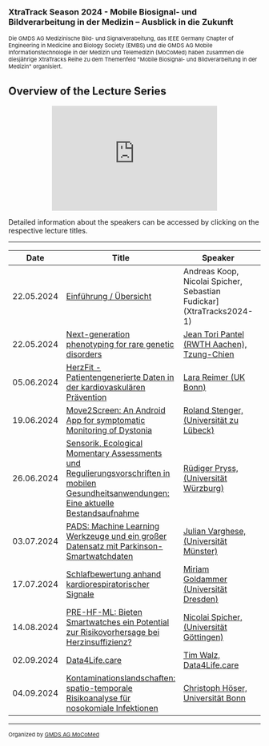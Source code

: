 ### XtraTrack Season 2024 - Mobile Biosignal- und Bildverarbeitung in der Medizin – Ausblick in die Zukunft

<p style="font-size:11px">Die GMDS AG Medizinische Bild- und Signalverabeitung, das IEEE Germany Chapter of Engineering in Medicine and Biology Society (EMBS) und die GMDS AG Mobile Informationstechnologie in der Medizin und Telemedizin (MoCoMed) haben zusammen die diesjährige XtraTracks Reihe zu dem Themenfeld "Mobile Biosignal- und Bildverarbeitung in der Medizin" organisiert. </p>

## Overview of the Lecture Series


<center><iframe width="330" height="210" src="https://www.youtube.com/embed/qknVuj5XohM?si=zd9prDstId0hfQR4" title="YouTube video player" frameborder="0" allow="accelerometer; autoplay; clipboard-write; encrypted-media; gyroscope; picture-in-picture; web-share" referrerpolicy="strict-origin-when-cross-origin" allowfullscreen></iframe></center>

Detailed information about the speakers can be accessed by clicking on the respective lecture titles.

---

|Date   |Title   |Speaker   | Talk   |
|---|---|---|---|
| 22.05.2024  | [Einführung / Übersicht](XtraTracks2024-1)  |  Andreas Koop, Nicolai Spicher, Sebastian Fudickar](XtraTracks2024-1) |   |
| 22.05.2024  | [Next-generation phenotyping for rare genetic disorders](XtraTracks2024-2) | [Jean Tori Pantel (RWTH Aachen), Tzung-Chien](XtraTracks2024-1)  |   |
|05.06.2024   | [HerzFit - Patientengenerierte Daten in der kardiovaskulären Prävention](XtraTracks2024-3)  |  [Lara Reimer (UK Bonn)](XtraTracks2024-3) |   |
| 19.06.2024  | [Move2Screen: An Android App for symptomatic Monitoring of Dystonia ](XtraTracks2024-4)  | [Roland Stenger, (Universität zu Lübeck) ](XtraTracks2024-4)|   |
| 26.06.2024  |  [Sensorik, Ecological Momentary Assessments und Regulierungsvorschriften in mobilen Gesundheitsanwendungen: Eine aktuelle Bestandsaufnahme ](XtraTracks2024-5)| [Rüdiger Pryss, (Universität Würzburg) ](XtraTracks2024-5) |   |
| 03.07.2024  |  [PADS: Machine Learning Werkzeuge und ein großer Datensatz mit Parkinson-Smartwatchdaten ](XtraTracks2024-6)|  [Julian Varghese, (Universität Münster) ](XtraTracks2024-6)|   |
| 17.07.2024  | [Schlafbewertung anhand kardiorespiratorischer Signale](XtraTracks2024-7)  | [Miriam Goldammer (Universität Dresden) ](XtraTracks2024-7) |   |
| 14.08.2024  |  [PRE-HF-ML: Bieten Smartwatches ein Potential zur Risikovorhersage bei Herzinsuffizienz?](XtraTracks2024-8) | [Nicolai Spicher, (Universität Göttingen) ](XtraTracks2024-8) |   |
| 02.09.2024  | [Data4Life.care ](XtraTracks2024-9) | [Tim Walz, Data4Life.care ](XtraTracks2024-9) |   |
|  04.09.2024 |  [Kontaminationslandschaften: spatio-temporale Risikoanalyse für nosokomiale Infektionen ](XtraTracks2024-10)| [Christoph Höser, Universität Bonn](XtraTracks2024-10) |   |

---
<p style="font-size:11px">Organized by <a href="http://mocomed.de">GMDS AG MoCoMed</a></p>

[](XtraTracks2024-1)